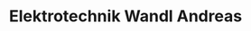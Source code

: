 ---
title: "Elektrotechnik Wandl Andreas"
url: /lichtenau-im-waldviertel/elektrotechnik-wandl-andreas/
shop: Elektronik
---